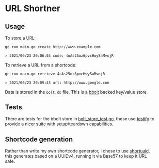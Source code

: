 # URL Shortner

## Usage

To store a URL:

```bash
go run main.go create http://www.example.com

> 2021/06/23 20:06:03 code: 4oAs25oz6pvcHwySaMvojR
```

To retrieve a URL from a shortcode:

```bash
go run main.go retrieve 4oAs25oz6pvcHwySaMvojR

> 2021/06/23 20:09:43 url: http://www.google.com
```

Data is stored in the `bolt.db` file. This is a [bbolt](https://github.com/etcd-io/bbolt) backed key/value store.

## Tests

There are tests for the bbolt store in [bolt_store_test.go](./internal/store/bolt_store_test.go), these use [testify](https://github.com/stretchr/testify) to provide a nicer suite with setup/teardown capabilities.

## Shortcode generation

Rather than write my own shortcode generator, I chose to use [shortuuid](https://github.com/lithammer/shortuuid), this generates based on a UUIDv4, running it via Base57 to keep it URL safe.

